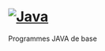 # [![Java](https://www.cloudmqtt.com/images/java.svg)](https://github.com/sindresorhus/awesome)

Programmes JAVA de base

